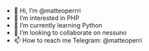 - 👋 Hi, I’m @matteoperrri
- 👀 I’m interested in PHP
- 🌱 I’m currently learning Python
- 💞️ I’m looking to collaborate on nessuno
- 📫 How to reach me Telegram: @matteoperri

<!---
matteoperrri/matteoperrri is a ✨ special ✨ repository because its `README.md` (this file) appears on your GitHub profile.
You can click the Preview link to take a look at your changes.
--->
